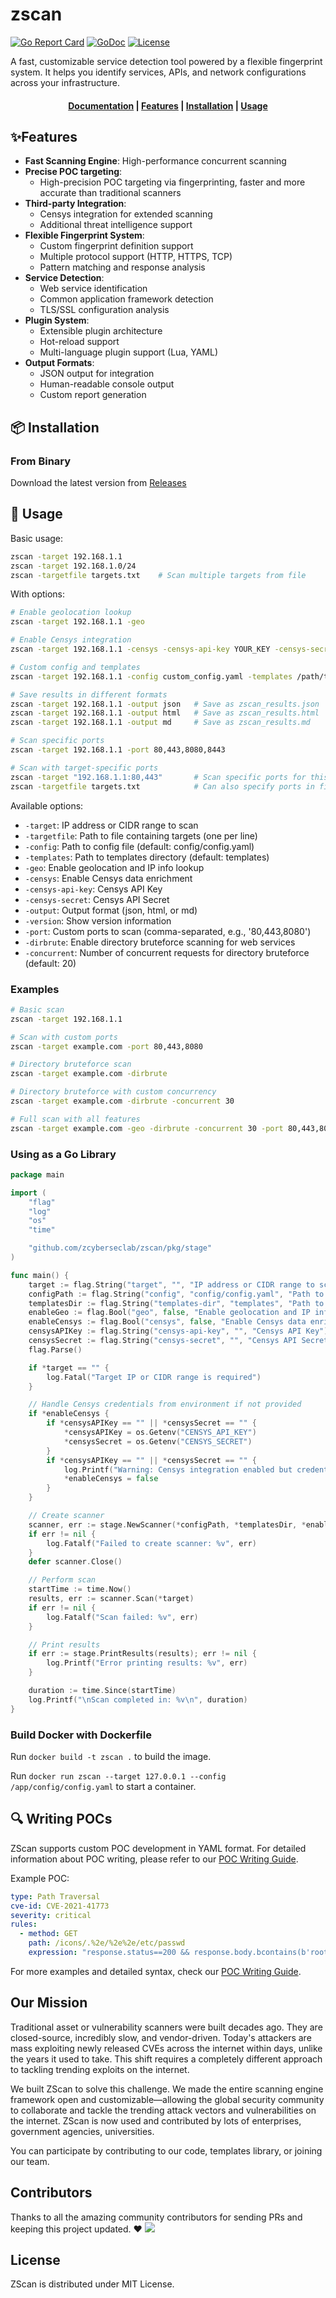 # zscan

[![Go Report Card](https://goreportcard.com/badge/github.com/zcyberseclab/zscan)](https://goreportcard.com/report/github.com/zcyberseclab/zscan)
[![GoDoc](https://godoc.org/github.com/zcyberseclab/zscan?status.svg)](https://godoc.org/github.com/zcyberseclab/zscan)
[![License](https://img.shields.io/github/license/zcyberseclab/zscan)](https://github.com/zcyberseclab/zscan/blob/main/LICENSE)

A fast, customizable service detection tool powered by a flexible fingerprint system. It helps you identify services, APIs, and network configurations across your infrastructure.

<h4 align="center">
  <a href="https://github.com/zcyberseclab/zscan/wiki">Documentation</a> |
  <a href="#-features">Features</a> |
  <a href="#-installation">Installation</a> |
  <a href="#-usage">Usage</a>
</h4>

## ✨Features

- **Fast Scanning Engine**: High-performance concurrent scanning
- **Precise POC targeting**: 
  - High-precision POC targeting via fingerprinting, faster and more accurate than traditional scanners
- **Third-party Integration**:
  - Censys integration for extended scanning
  - Additional threat intelligence support
- **Flexible Fingerprint System**: 
  - Custom fingerprint definition support
  - Multiple protocol support (HTTP, HTTPS, TCP)
  - Pattern matching and response analysis
- **Service Detection**:
  - Web service identification
  - Common application framework detection
  - TLS/SSL configuration analysis
- **Plugin System**:
  - Extensible plugin architecture
  - Hot-reload support
  - Multi-language plugin support (Lua, YAML)
- **Output Formats**:
  - JSON output for integration
  - Human-readable console output
  - Custom report generation

## 📦 Installation

### From Binary

Download the latest version from [Releases](https://github.com/zcyberseclab/zscan/releases)

## 🚀 Usage

Basic usage:

```bash
zscan -target 192.168.1.1
zscan -target 192.168.1.0/24
zscan -targetfile targets.txt    # Scan multiple targets from file
```

With options:
```bash
# Enable geolocation lookup
zscan -target 192.168.1.1 -geo

# Enable Censys integration
zscan -target 192.168.1.1 -censys -censys-api-key YOUR_KEY -censys-secret YOUR_SECRET

# Custom config and templates
zscan -target 192.168.1.1 -config custom_config.yaml -templates /path/to/templates

# Save results in different formats
zscan -target 192.168.1.1 -output json   # Save as zscan_results.json
zscan -target 192.168.1.1 -output html   # Save as zscan_results.html
zscan -target 192.168.1.1 -output md     # Save as zscan_results.md

# Scan specific ports
zscan -target 192.168.1.1 -port 80,443,8080,8443

# Scan with target-specific ports
zscan -target "192.168.1.1:80,443"       # Scan specific ports for this target
zscan -targetfile targets.txt            # Can also specify ports in file: 192.168.1.1:80,443
```

Available options:
- `-target`: IP address or CIDR range to scan
- `-targetfile`: Path to file containing targets (one per line)
- `-config`: Path to config file (default: config/config.yaml)
- `-templates`: Path to templates directory (default: templates)
- `-geo`: Enable geolocation and IP info lookup
- `-censys`: Enable Censys data enrichment
- `-censys-api-key`: Censys API Key
- `-censys-secret`: Censys API Secret
- `-output`: Output format (json, html, or md)
- `-version`: Show version information
- `-port`: Custom ports to scan (comma-separated, e.g., '80,443,8080')
- `-dirbrute`: Enable directory bruteforce scanning for web services
- `-concurrent`: Number of concurrent requests for directory bruteforce (default: 20)

### Examples

```bash
# Basic scan
zscan -target 192.168.1.1

# Scan with custom ports
zscan -target example.com -port 80,443,8080

# Directory bruteforce scan
zscan -target example.com -dirbrute

# Directory bruteforce with custom concurrency
zscan -target example.com -dirbrute -concurrent 30

# Full scan with all features
zscan -target example.com -geo -dirbrute -concurrent 30 -port 80,443,8080 -output json
```

### Using as a Go Library

```go
package main

import (
	"flag"
	"log"
	"os"
	"time"

	"github.com/zcyberseclab/zscan/pkg/stage"
)

func main() {
	target := flag.String("target", "", "IP address or CIDR range to scan")
	configPath := flag.String("config", "config/config.yaml", "Path to config file")
	templatesDir := flag.String("templates-dir", "templates", "Path to templates directory")
	enableGeo := flag.Bool("geo", false, "Enable geolocation and IP info lookup")
	enableCensys := flag.Bool("censys", false, "Enable Censys data enrichment")
	censysAPIKey := flag.String("censys-api-key", "", "Censys API Key")
	censysSecret := flag.String("censys-secret", "", "Censys API Secret")
	flag.Parse()

	if *target == "" {
		log.Fatal("Target IP or CIDR range is required")
	}

	// Handle Censys credentials from environment if not provided
	if *enableCensys {
		if *censysAPIKey == "" || *censysSecret == "" {
			*censysAPIKey = os.Getenv("CENSYS_API_KEY")
			*censysSecret = os.Getenv("CENSYS_SECRET")
		}
		if *censysAPIKey == "" || *censysSecret == "" {
			log.Printf("Warning: Censys integration enabled but credentials not provided. Skipping Censys data enrichment.")
			*enableCensys = false
		}
	}

	// Create scanner
	scanner, err := stage.NewScanner(*configPath, *templatesDir, *enableGeo, *enableCensys, *censysAPIKey, *censysSecret)
	if err != nil {
		log.Fatalf("Failed to create scanner: %v", err)
	}
	defer scanner.Close()

	// Perform scan
	startTime := time.Now()
	results, err := scanner.Scan(*target)
	if err != nil {
		log.Fatalf("Scan failed: %v", err)
	}

	// Print results
	if err := stage.PrintResults(results); err != nil {
		log.Printf("Error printing results: %v", err)
	}

	duration := time.Since(startTime)
	log.Printf("\nScan completed in: %v\n", duration)
}
```
### Build Docker with Dockerfile
Run `docker build -t zscan .` to build the image.

Run `docker run zscan --target 127.0.0.1 --config /app/config/config.yaml` to start a container.
 
## 🔍 Writing POCs

ZScan supports custom POC development in YAML format. For detailed information about POC writing, please refer to our [POC Writing Guide](https://github.com/zcyberseclab/zscan/wiki/ZScan-POC-Writing-Guide).

Example POC:
```yaml
type: Path Traversal
cve-id: CVE-2021-41773
severity: critical
rules:
  - method: GET
    path: /icons/.%2e/%2e%2e/etc/passwd
    expression: "response.status==200 && response.body.bcontains(b'root:')"
```

For more examples and detailed syntax, check our [POC Writing Guide](https://github.com/zcyberseclab/zscan/wiki/ZScan-POC-Writing-Guide).


## Our Mission
Traditional asset or vulnerability scanners were built decades ago. They are closed-source, incredibly slow, and vendor-driven. Today's attackers are mass exploiting newly released CVEs across the internet within days, unlike the years it used to take. This shift requires a completely different approach to tackling trending exploits on the internet.

We built ZScan to solve this challenge. We made the entire scanning engine framework open and customizable—allowing the global security community to collaborate and tackle the trending attack vectors and vulnerabilities on the internet. ZScan is now used and contributed by lots of enterprises, government agencies, universities.

You can participate by contributing to our code, templates library, or joining our team.


## Contributors
Thanks to all the amazing community contributors for sending PRs and keeping this project updated. ❤️
<a href="https://github.com/zcyberseclab/zscan/graphs/contributors">
  <img src="https://contrib.rocks/image?repo=zcyberseclab/zscan" />
</a>

## License
ZScan is distributed under MIT License.
